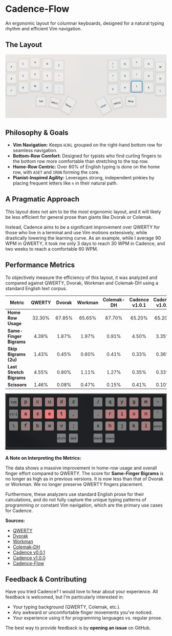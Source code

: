 # Cadence-Flow

An ergonomic layout for columnar keyboards, designed for a natural typing rhythm and efficient Vim navigation.

## The Layout

![Keyboard Layout Image](cadence.jpg)

## Philosophy & Goals

- **Vim Navigation:** Keeps `HJKL` grouped on the right-hand bottom row for seamless navigation.
- **Bottom-Row Comfort:** Designed for typists who find curling fingers to the bottom row more comfortable than stretching to the top row.
- **Home-Row Centric:** Over 80% of English typing is done on the home row, with `ASET` and `IRON` forming the core.
- **Pianist-Inspired Agility:** Leverages strong, independent pinkies by placing frequent letters like `n` in their natural path.

## A Pragmatic Approach

This layout does not aim to be the _most_ ergonomic layout, and it will likely be less efficient for general prose than giants like Dvorak or Colemak.

Instead, Cadence aims to be a significant improvement over QWERTY for those who live in a terminal and use Vim motions extensively, while drastically lowering the learning curve. As an example, while I average 90 WPM in QWERTY, it took me only 3 days to reach 30 WPM in Cadence, and two weeks to reach a comfortable 60 WPM.

## Performance Metrics

To objectively measure the efficiency of this layout, it was analyzed and compared against QWERTY, Dvorak, Workman and Colemak-DH using a standard English text corpus.

| Metric                   | QWERTY | Dvorak | Workman | Colemak-DH | Cadence v1.0.1 | Cadence v1.0.0 | Cadence-Flow |
| ------------------------ | :----: | :----: | :-----: | :--------: | :------------: | :------------: | :----------: |
| **Home Row Usage**       | 32.30% | 67.85% | 65.65%  |   67.70%   |     65.20%     |     65.20%     |  **65.20%**  |
| **Same-Finger Bigrams**  | 4.39%  | 1.87%  |  1.97%  |   0.91%    |     4.50%      |     3.35%      |  **1.85%**   |
| **Skip Bigrams (2u)**    | 1.43%  | 0.45%  |  0.60%  |   0.41%    |     0.33%      |     0.36%      |  **0.41%**   |
| **Last Stretch Bigrams** | 4.55%  | 0.80%  |  1.11%  |   1.27%    |     0.35%      |     0.33%      |  **0.28%**   |
| **Scissors**             | 1.46%  | 0.08%  |  0.47%  |   0.15%    |     0.41%      |     0.10%      |  **0.28%**   |

![Heatmap](heatmap.jpg)

**A Note on Interpreting the Metrics:**

The data shows a massive improvement in home-row usage and overall finger effort compared to QWERTY.
The score for **Same-Finger Bigrams** is no longer as high as in previous versions. It is now less than that of Dvorak or Workman. We no longer preserve QWERTY fingers placement.

Furthermore, these analyzers use standard English prose for their calculations, and do not fully capture the unique typing patterns of programming or constant Vim navigation, which are the primary use cases for Cadence.

**Sources:**

- [QWERTY](https://cyanophage.github.io/playground.html?layout=qwertyuiop-asdfghjkl%3B%27zxcvbnm%2C.%2F%5C%5E&mode=ergo&lan=english&thumb=l)
- [Dvorak](https://cyanophage.github.io/playground.html?layout=%27%2C.pyfgcrl%2Faoeuidhtns-%3Bqjkxbmwvz%5C%5E&mode=ergo&lan=english&thumb=l)
- [Workman](https://cyanophage.github.io/playground.html?layout=qdrwbjfup%3B-ashtgyneoi%27zxmcvkl%2C.%2F%5C%5E&mode=ergo&lan=english&thumb=l)
- [Colemak-DH](https://cyanophage.github.io/playground.html?layout=qwfpbjluy%3B-arstgmneio%27zxcdvkh%2C.%2F%5C%5E&mode=ergo&lan=english&thumb=l)
- [Cadence v0.0.1](https://cyanophage.github.io/playground.html?layout=pwdfz%2Fmygq-aset%2C.iron%27bucv%3Bxhjkl%5C%5E&mode=ergo&lan=english&thumb=l)
- [Cadence v1.0.0](https://cyanophage.github.io/playground.html?layout=pwdfz%2Fmygq-aset%2C.rion%27ubcv%3Bxhjkl%5C%5E&mode=ergo&lan=english&thumb=l)
- [Cadence-Flow](https://cyanophage.github.io/playground.html?layout=pcudz%2Fqygm-aset%2C.rion%27fbwv%3Bxhjkl%5C%5E&mode=ergo&lan=english&thumb=l)

## Feedback & Contributing

Have you tried Cadence? I would love to hear about your experience. All feedback is welcomed, but I'm particularly interested in:

- Your typing background (QWERTY, Colemak, etc.).
- Any awkward or uncomfortable finger movements you've noticed.
- Your experience using it for programming languages vs. regular prose.

The best way to provide feedback is by **opening an issue** on GitHub.
